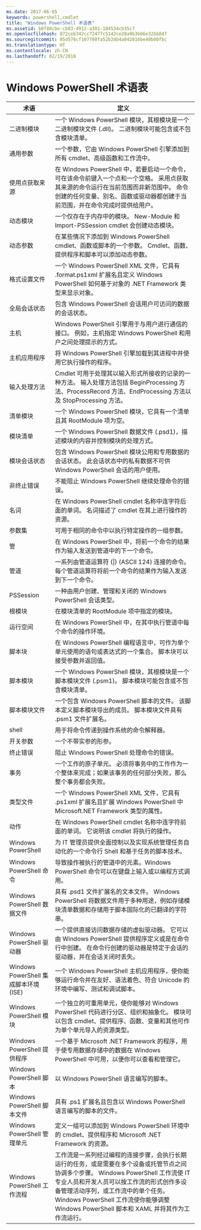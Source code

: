 ```yaml
---
ms.date: 2017-06-05
keywords: powershell,cmdlet
title: "Windows PowerShell 术语表"
ms.assetid: b0f88cbe-cb83-4912-a301-184534cb35c7
ms.openlocfilehash: 872ceb342cc72477c5142ce28a9b3b66e32bb84f
ms.sourcegitcommit: 05d576cf107780fa52b2db4a042816be40b00fbc
ms.translationtype: HT
ms.contentlocale: zh-CN
ms.lasthandoff: 02/19/2018
---
```

# <a name="windows-powershell-glossary"></a>Windows PowerShell 术语表


|术语|定义|
|--------|--------------|
|二进制模块|一个 Windows PowerShell 模块，其根模块是一个二进制模块文件 (.dll)。 二进制模块可能包含或不包含模块清单。|
|通用参数|一个参数，它由 Windows PowerShell 引擎添加到所有 cmdlet、高级函数和工作流中。|
|使用点获取来源|在 Windows PowerShell 中，若要启动一个命令，可在该命令前键入一个点和一个空格。 采用点获取其来源的命令运行在当前范围而非新范围中。 命令创建的任何变量、别名、函数或驱动器都创建于当前范围，并在命令完成时提供给用户。|
|动态模块|一个仅存在于内存中的模块。 New-Module 和 Import-PSSession cmdlet 会创建动态模块。|
|动态参数|在某些情况下添加到 Windows PowerShell cmdlet、函数或脚本的一个参数。 Cmdlet、函数、提供程序和脚本可以添加动态参数。|
|格式设置文件|一个 Windows PowerShell XML 文件，它具有 .format.ps1xml 扩展名且定义 Windows PowerShell 如何基于对象的 .NET Framework 类型来显示对象。|
|全局会话状态|包含 Windows PowerShell 会话用户可访问的数据的会话状态。|
|主机|Windows PowerShell 引擎用于与用户进行通信的接口。 例如，主机指定 Windows PowerShell 和用户之间处理提示的方式。|
|主机应用程序|将 Windows PowerShell 引擎加载到其进程中并使用它执行操作的程序。|
|输入处理方法|Cmdlet 可用于处理其以输入形式所接收的记录的一种方法。 输入处理方法包括 BeginProcessing 方法、ProcessRecord 方法、EndProcessing 方法以及 StopProcessing 方法。|
|清单模块|一个 Windows PowerShell 模块，它具有一个清单且其 RootModule 项为空。|
|模块清单|一个 Windows PowerShell 数据文件 (.psd1)，描述模块的内容并控制模块的处理方式。|
|模块会话状态|包含 Windows PowerShell 模块公用和专用数据的会话状态。 此会话状态中的私有数据不可供 Windows PowerShell 会话的用户使用。|
|非终止错误|不能阻止 Windows PowerShell 继续处理命令的错误。|
|名词|在 Windows PowerShell cmdlet 名称中连字符后面的单词。 名词描述了 cmdlet 在其上进行操作的资源。|
|参数集|可用于相同的命令中以执行特定操作的一组参数。|
|管|在 Windows PowerShell 中，将前一个命令的结果作为输入发送到管道中的下一个命令。|
|管道|一系列由管道运算符 (&#124;) (ASCII 124) 连接的命令。 每个管道运算符将前一个命令的结果作为输入发送到下一个命令。|
|PSSession|一种由用户创建、管理和关闭的 Windows PowerShell 会话类型。|
|根模块|在模块清单的 RootModule 项中指定的模块。|
|运行空间|在 Windows PowerShell 中，在其中执行管道中每个命令的操作环境。|
|脚本块|在 Windows PowerShell 编程语言中，可作为单个单元使用的语句或表达式的一个集合。 脚本块可以接受参数并返回值。|
|脚本模块|一个 Windows PowerShell 模块，其根模块是一个脚本模块文件 (.psm1)。 脚本模块可能包含或不包含模块清单。|
|脚本模块文件|一个包含 Windows PowerShell 脚本的文件。 该脚本定义脚本模块导出的成员。 脚本模块文件具有 .psm1 文件扩展名。|
|shell|用于将命令传递到操作系统的命令解释器。|
|开关参数|一个不带实参的形参。|
|终止错误|阻止 Windows PowerShell 处理命令的错误。|
|事务|一个工作的原子单元。 必须将事务中的工作作为一个整体来完成；如果该事务的任何部分失败，那么整个事务都会失败。|
|类型文件|一个 Windows PowerShell XML 文件，它具有 .ps1xml 扩展名且扩展 Windows PowerShell 中 Microsoft.NET Framework 类型的属性。|
|动作|在 Windows PowerShell cmdlet 名称中连字符前面的单词。 它说明该 cmdlet 将执行的操作。|
|Windows PowerShell|为 IT 管理员提供全面控制以及实现系统管理任务自动化的一个命令行 Shell 和基于任务的脚本技术。|
|Windows PowerShell 命令|导致操作被执行的管道中的元素。Windows PowerShell 命令可以在键盘上输入或以编程方式调用。|
|Windows PowerShell 数据文件|具有 .psd1 文件扩展名的文本文件。 Windows PowerShell 将数据文件用于多种用途，例如存储模块清单数据和存储用于脚本国际化的已翻译的字符串。|
|Windows PowerShell 驱动器|一个提供直接访问数据存储的虚拟驱动器。 它可以由 Windows PowerShell 提供程序定义或是在命令行中创建。 在命令行创建的驱动器是特定于会话的驱动器，并在会话关闭时丢失。|
|Windows PowerShell 集成脚本环境 (ISE)|一个 Windows PowerShell 主机应用程序，使你能够运行命令并在友好、语法着色、符合 Unicode 的环境中编写、测试和调试脚本。|
|Windows PowerShell 模块|一个独立的可重用单元，使你能够对 Windows PowerShell 代码进行分区、组织和抽象化。 模块可以包含 cmdlet、提供程序、函数、变量和其他可作为单个单元导入的资源类型。|
|Windows PowerShell 提供程序|一个基于 Microsoft .NET Framework 的程序，用于使专用数据存储中的数据在 Windows PowerShell 中可用，以便你可以查看和管理它。|
|Windows PowerShell 脚本|以 Windows PowerShell 语言编写的脚本。|
|Windows PowerShell 脚本文件|具有 .ps1 扩展名且包含以 Windows PowerShell 语言编写的脚本的文件。|
|Windows PowerShell 管理单元|定义一组可以添加到 Windows PowerShell 环境中的 cmdlet、提供程序和 Microsoft .NET Framework 的资源。|
|Windows PowerShell 工作流程|工作流是一系列经过编程的连接步骤，会执行长期运行的任务，或是需要在多个设备或托管节点之间协调多个步骤。 Windows PowerShell 工作流使 IT 专业人员和开发人员可以按工作流的形式创作多设备管理活动序列，或工作流中的单个任务。 Windows PowerShell 工作流使你能够调整 Windows PowerShell 脚本和 XAML 并将其作为工作流运行。|

